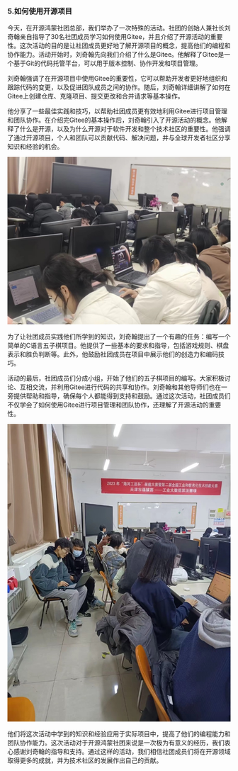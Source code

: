 ### 5.如何使用开源项目 
今天，在开源鸿蒙社团总部，我们举办了一次特殊的活动。社团的创始人兼社长刘奇翰亲自指导了30名社团成员学习如何使用Gitee，并且介绍了开源活动的重要性。这次活动的目的是让社团成员更好地了解开源项目的概念，提高他们的编程和协作能力。活动开始时，刘奇翰先向我们介绍了什么是Gitee。他解释了Gitee是一个基于Git的代码托管平台，可以用于版本控制、协作开发和项目管理。  

刘奇翰强调了在开源项目中使用Gitee的重要性，它可以帮助开发者更好地组织和跟踪代码的变更，以及促进团队成员之间的协作。随后，刘奇翰详细讲解了如何在Gitee上创建仓库、克隆项目、提交更改和合并请求等基本操作。    

他分享了一些最佳实践和技巧，以帮助社团成员更有效地利用Gitee进行项目管理和团队协作。在介绍完Gitee的基本操作后，刘奇翰引入了开源活动的概念。他解释了什么是开源，以及为什么开源对于软件开发和整个技术社区的重要性。他强调了通过开源项目，个人和团队可以贡献代码、解决问题，并与全球开发者社区分享知识和经验的机会。

![图片1](./image5.2.jpeg)

为了让社团成员实践他们所学到的知识，刘奇翰提出了一个有趣的任务：编写一个简单的C语言五子棋项目。他提供了一些基本的要求和指导，包括游戏规则、棋盘表示和胜负判断等。此外，他鼓励社团成员在项目中展示他们的创造力和编码技巧。    

活动的最后，社团成员们分成小组，开始了他们的五子棋项目的编写。大家积极讨论、互相交流，并利用Gitee进行代码的共享和协作。刘奇翰和其他导师们也在一旁提供帮助和指导，确保每个人都能得到支持和鼓励。通过这次活动，社团成员们不仅学会了如何使用Gitee进行项目管理和团队协作，还理解了开源活动的重要性。   
 
![图片2](./image5.1.jpeg)

他们将这次活动中学到的知识和经验应用于实际项目中，提高了他们的编程能力和团队协作能力。这次活动对于开源鸿蒙社团来说是一次极为有意义的经历，我们衷心感谢刘奇翰的指导和支持。通过这样的活动，我们相信社团成员们将在开源领域取得更多的成就，并为技术社区的发展作出自己的贡献。  